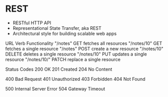 # REST

- RESTful HTTP API
- Representational State Transfer, aka REST
- Architectural style for building scalable web apps

URL           Verb            Functionality
"/notes"      GET             fetches all resources
"/notes/10"   GET             fetches a single resource
"/notes"      POST            create a new resource
"/notes/10"   DELETE          deletes a single resource
"/notes/10"   PUT             updates a single resource
"/notes/10/"  PATCH           replace a single resource

Status Codes
200 OK
201 Created
204 No Content

400 Bad Request
401 Unauthorized
403 Forbidden
404 Not Found

500 Internal Server Error
504 Gateway Timeout